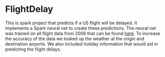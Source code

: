 # FlightDelay
This is spark project that predicts if a US flight will be delayed. It implements a Spark neural net to create these predictions. The neural net was trained on all flight data from 2008 that can be found [here](http://stat-computing.org/dataexpo/2009/the-data.html). To increase the accuracy of the data we looked up the weather at the origin and destination airports. We also included holiday information that would aid in predicting the flight delays. 
